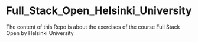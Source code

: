 # Full_Stack_Open_Helsinki_University
The content of this Repo is about the exercises of the course Full Stack Open by Helsinki University
